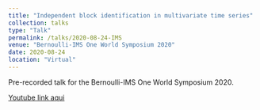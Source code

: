 ```yaml
---
title: "Independent block identification in multivariate time series"
collection: talks
type: "Talk"
permalink: /talks/2020-08-24-IMS
venue: "Bernoulli-IMS One World Symposium 2020"
date: 2020-08-24
location: "Virtual"
---
```


Pre-recorded talk for the Bernoulli-IMS One World Symposium 2020.

[Youtube link aqui](https://www.youtube.com/watch?v=9pWG4i_s0sM&t=4s)